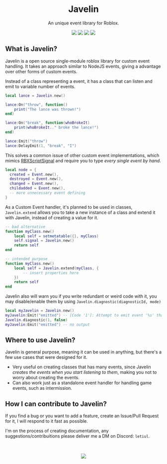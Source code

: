 <div align="center">
	<h1>Javelin</h1>
	<p>An unique event library for Roblox.</p>
    <a href="https://github.com/lettuce-magician/Javelin/tree/main/CHANGELOG.md"><img src="https://img.shields.io/badge/version-v1.0.1-green"></a>
    <img src="https://img.shields.io/badge/docs-WIP-red">
    <a href="https://opensource.org/license/mit/"><img src="https://img.shields.io/github/license/lettuce-magician/Javelin"></a>
    <a href="https://roblox.com"><img src="https://img.shields.io/badge/Made%20for-Roblox-white?logo=roblox"></a>
</div>


## What is Javelin?
Javelin is a open source single-module roblox library for custom event handling.
It takes an approach similar to NodeJS events, giving a advantage over other forms of custom events.

Instead of a class representing a event, it has a class that can listen and emit to variable number of events.
```lua
local lance = Javelin.new()

lance:On("throw", function()
    print("The lance was thrown!")
end)

lance:On("break", function(whoBrokeIt)
    print(whoBrokeIt.." broke the lance!")
end)

lance:Emit("throw")
lance:DelayEmit(1, "break", "I")
```

This solves a common issue of other custom event implementations, which mimics [RBXScriptSignal](https://create.roblox.com/docs/reference/engine/datatypes/RBXScriptSignal) and require you to type *every single event by hand*.
```lua
local node = {
  created = Event.new(),
  destroyed = Event.new(),
  changed = Event.new(),
  childadded = Event.new(),
  -- more unnecessary event defining
}
```

As a Custom Event handler, it's planned to be used in classes, `Javelin.extend` allows you to take a new instance of a class and extend it with Javelin, instead of creating a value for it.
```lua
-- bad alternative
function myClass.new()
    local self = setmetatable({}, myClass)
    self.signal = Javelin.new()
    return self
end

-- intended purpose
function myClass.new()
    local self = Javelin.extend(myClass, {
        -- insert properties here
    })
    return self
end
```

Javelin also will warn you if you write redundant or weird code with it, you may disable/enable them by using `Javelin.diagnostic(diagnosticId, mode)`
```lua
local myJavelin = Javelin.new()
myJavelin:Emit("emitted") -- [Code '1']: Attempt to emit event '%s' that has no listeners.
Javelin.diagnostic(1, false)
myJavelin:Emit("emitted") -- no output
```

## Where to use Javelin?
Javelin is general purpose, meaning it can be used in anything, but there's a few use cases that were designed for it.

- Very useful on creating classes that has many events, since Javelin *creates the events when you start listening to them*, making you not to worry about creating the events.
- Can also work just as a standalone event handler for handling game events, such as intermission.

## How I can contribute to Javelin?

If you find a bug or you want to add a feature, create an Issue/Pull Request for it, I will respond to it fast as possible.

I'm on the process of creating documentation, any suggestions/contribuitions please deliver me a DM on Discord: `letiul`.

<div align="center">
<br/><br/>
<a href="https://github.com/lettuce-magician">
<img src="https://img.shields.io/badge/©%20lettuce--magician-2023-blue">
</a>
</div>
